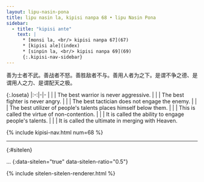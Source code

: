 ```yaml
---
layout: lipu-nasin-pona
title: lipu nasin la, kipisi nanpa 68 • lipu Nasin Pona
sidebar:
  - title: "kipisi ante"
    text: |
      * [monsi la, <br/> kipisi nanpa 67](67)
      * [kipisi ale](index)
      * [sinpin la, <br/> kipisi nanpa 69](69)
      {:.kipisi-nav-sidebar}
---
```


善为士者不武。善战者不怒。善胜敌者不与。善用人者为之下。是谓不争之德、是谓用人之力、是谓配天之极。

{:.loseta}
|:-:|-|-
|  |  | The best warrior is never aggressive.
|  |  | The best fighter is never angry.
|  |  | The best tactician does not engage the enemy.
|  |  | The best utilizer of people's talents places himself below them.
|  |  | This is called the virtue of non-contention.
|  |  | It is called the ability to engage people's talents.
|  |  | It is called the ultimate in merging with Heaven.

{% include kipisi-nav.html num=68 %}

-------
{:#sitelen}

...
{:data-sitelen="true" data-sitelen-ratio="0.5"}

{% include sitelen-sitelen-renderer.html %}
